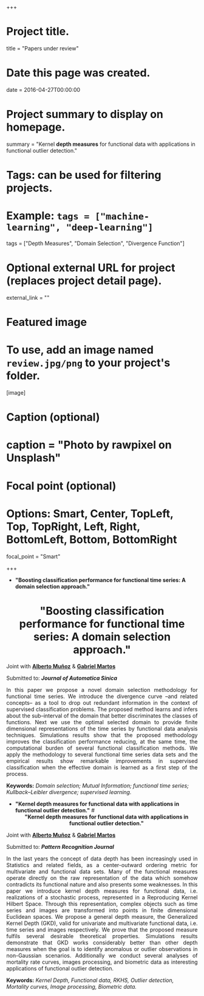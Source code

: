 +++
# Project title.
title = "Papers under review"

# Date this page was created.
date = 2016-04-27T00:00:00

# Project summary to display on homepage.
summary = "Kernel **depth measures** for functional data with applications in functional outlier detection."

# Tags: can be used for filtering projects.
# Example: `tags = ["machine-learning", "deep-learning"]`
tags = ["Depth Measures", "Domain Selection", "Divergence Function"]

# Optional external URL for project (replaces project detail page).
external_link = ""

# Featured image
# To use, add an image named `review.jpg/png` to your project's folder. 
[image]
  # Caption (optional)
#  caption = "Photo by rawpixel on Unsplash"
  
  # Focal point (optional)
  # Options: Smart, Center, TopLeft, Top, TopRight, Left, Right, BottomLeft, Bottom, BottomRight
  focal_point = "Smart"

+++


* **"Boosting classification performance for functional time series: A domain selection approach."**

# <center>**"Boosting classification performance for functional time series: A domain selection approach."**</center>

Joint with [**Alberto Muñoz**](https://www.researchgate.net/profile/Alberto_Munoz9) & [**Gabriel Martos**](https://www.utdt.edu/ver_contenido.php?id_contenido=16862&id_item_menu=27721)

Submitted to: **_Journal of Automatica Sinica_**

<DIV align="justify">
In this paper we propose a novel domain selection methodology for functional time series. We introduce the divergence curve –and related concepts– as a tool to drop out redundant information in the context of supervised classification problems. The proposed method learns and infers about the sub–interval of the domain that better discriminates the classes of functions. Next we use the optimal selected domain to provide finite dimensional representations of the time series by functional
data analysis techniques. Simulations results show that the proposed methodology improves the classification performance
reducing, at the same time, the computational burden of several functional classification methods. We apply the methodology to several functional time series data sets and the empirical results show remarkable improvements in supervised classification when the effective domain is learned as a first step of the process.
</DIV>

**Keywords:** *Domain selection; Mutual Information; functional time series; Kullback–Leibler divergence; supervised learning.*

* **"Kernel depth measures for functional data with applications in functional outlier detection."**
#<center>**"Kernel depth measures for functional data with applications in functional outlier detection."**</center>

Joint with [**Alberto Muñoz**](https://www.researchgate.net/profile/Alberto_Munoz9) & [**Gabriel Martos**](https://www.utdt.edu/ver_contenido.php?id_contenido=16862&id_item_menu=27721)

Submitted to: **_Pattern Recognition Journal_**

<DIV align="justify">
In the last years the concept of data depth has been increasingly used in Statistics and related fields, as a center-outward ordering metric for multivariate and functional data sets. Many of the functional measures operate directly on the raw representation of the data which somehow contradicts its functional nature and also presents some weaknesses. In this paper we introduce kernel depth measures for functional data, i.e. realizations of a stochastic process, represented in a Reproducing Kernel Hilbert Space. Through this representation, complex objects such as time series and images are transformed into points in finite dimensional Euclidean spaces. We propose a general depth measure, the Generalized Kernel Depth (GKD), valid for univariate and multivariate functional data, i.e. time series and images respectively. We prove that the proposed measure fulfils several desirable theoretical properties. Simulations results demonstrate that GKD works considerably better than other depth measures when the goal is to identify anomalous or outlier observations in non-Gaussian scenarios. Additionally we conduct several analyses of mortality rate curves, images processing, and biometric data as interesting applications of functional outlier detection. 
</DIV>

**Keywords:** *Kernel Depth, Functional data, RKHS, Outlier detection, Mortality curves, Image
processing, Biometric data.*

